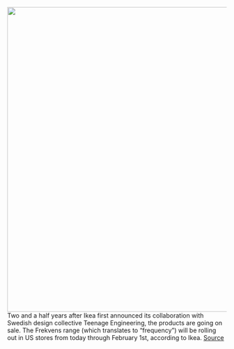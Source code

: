 <img src='https://cdn.vox-cdn.com/thumbor/dUyWuxiM5BiMLoGR-b8H126OnI0=/0x0:2000x1499/1200x800/filters:focal(611x615:931x935)/cdn.vox-cdn.com/uploads/chorus_image/image/66158592/PH168671.0.jpg' width='700px' /><br/>
Two and a half years after Ikea first announced its collaboration with Swedish design collective Teenage Engineering, the products are going on sale. The Frekvens range (which translates to “frequency”) will be rolling out in US stores from today through February 1st, according to Ikea.
<a href='https://www.theverge.com/2020/1/23/21079667/ikea-teenage-engineering-frekvens-price-release'> Source <a/>